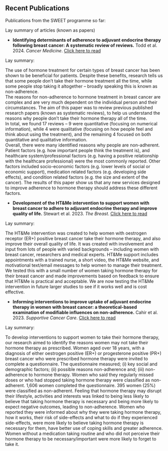 ## Recent Publications

Publications from the SWEET programme so far:

Lay summary of articles (known as papers)

- <b>Identifying determinants of adherence to adjuvant endocrine therapy following breast cancer: A systematic review of reviews.</b> Todd et al. 2024. <em> Cancer Medicine</em>. [Click here to read](https://onlinelibrary.wiley.com/doi/10.1002/cam4.6937)

Lay summary:

The use of hormone treatment for certain types of breast cancer has been shown to be beneficial for patients.  Despite these benefits, research tells us that some people don’t take their hormone treatment all the time, while some people stop taking it altogether – broadly speaking this is known as non-adherence.  
The reasons for non-adherence to hormone treatment in breast cancer are complex and are very much dependent on the individual person and their circumstances. The aim of this paper was to review previous published research papers (known as systematic reviews), to help us understand the reasons why people don’t take their hormone therapy all of the time.  
In total, we found 17 reviews – 9 were quantitative (focusing on numerical information), while 4 were qualitative (focusing on how people feel and think about using the treatment), and the remaining 4 focused on both quantitative and qualitative information.  
Overall, there were many identified reasons why people are non-adherent. Patient factors (e.g. how important people think the treatment is), and healthcare system/professional factors (e.g. having a positive relationship with the healthcare professional) were the most commonly reported.  Other factors included socio-economic factors (e.g. lower levels of social or economic support), medication related factors (e.g. developing side effects), and condition related factors (e.g. the size and extent of the cancer).  The results of this paper show us that any new services designed to improve adherence to hormone therapy should address these different factors.


- <b>Development of the HT&Me intervention to support women with breast cancer to adhere to adjuvant endocrine therapy and improve quality of life.</b> Stewart et al. 2023. <em>The Breast</em>. [Click here to read](https://www.sciencedirect.com/science/article/pii/S0960977623005039)

Lay summary:

The HT&Me intervention was created to help women with oestrogen receptor (ER+) positive breast cancer take their hormone therapy, and also improve their overall quality of life. It was created with involvement and input from lots of people with varied backgrounds – including women with breast cancer, researchers and medical experts. HT&Me support includes appointments with a trained nurse, a short video, the HT&Me website, and motivational text/email messages to help women to manage their treatment. We tested this with a small number of women taking hormone therapy for their breast cancer and made improvements based on feedback to ensure that HT&Me is practical and acceptable. We are now testing the HT&Me intervention in future larger studies to see if it works well and is cost effective.

- <b>Informing interventions to improve uptake of adjuvant endocrine therapy in women with breast cancer: a theoretical-based examination of modifiable influences on non-adherence.</b> Cahir et al. 2023. <em>Supportive Cancer Care</em>. [Click here to read](https://pubmed.ncbi.nlm.nih.gov/36869943/)

Lay summary:

To develop interventions to support women to take their hormone therapy, our research aimed to identify the reasons women may not take their hormone therapy as prescribed. Women aged over 18 years, with a diagnosis of either oestrogen positive (ER+) or progesterone positive (PR+) breast cancer who were prescribed hormone therapy were invited to complete a questionnaire. The questionnaire measured; (i) key social and demographic factors; (ii) possible reasons non-adherence and; (iii) non-adherence to hormone therapy. Women who said they regularly missed doses or who had stopped taking hormone therapy were classified as non-adherent. 1,606 women completed the questionnaire. 395 women (25%) were classified as non-adherent. Feeling that hormone therapy may disrupt their lifestyle, activities and interests was linked to being less likely to believe that taking hormone therapy is necessary and being more likely to expect negative outcomes, leading to non-adherence. Women who reported they were informed about why they were taking hormone therapy, how it works, their risk of side-effects and what to do if they experienced side-effects, were more likely to believe taking hormone therapy is necessary for them, have better use of coping skills and greater adherence. Women without a medication taking routine and who did not perceive their hormone therapy to be necessary/important were more likely to forget to take it.
